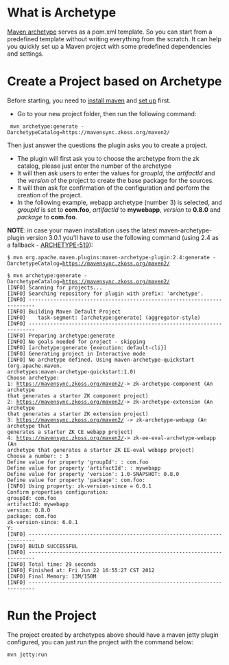 

# What is Archetype

[Maven archetype](https://maven.apache.org/guides/introduction/introduction-to-archetypes.html)
serves as a pom.xml template. So you can start from a predefined
template without writing everything from the scratch. It can help you
quickly set up a Maven project with some predefined dependencies and
settings.

# Create a Project based on Archetype

Before starting, you need to [install maven](https://maven.apache.org/download.cgi) and [set up](https://maven.apache.org/guides/getting-started/maven-in-five-minutes.html)
first.

- Go to your new project folder, then run the following command:

```text
 mvn archetype:generate -DarchetypeCatalog=https://mavensync.zkoss.org/maven2/
```

Then just answer the questions the plugin asks you to create a project.

- The plugin will first ask you to choose the archetype from the zk
  catalog, please just enter the number of the archetype
- It will then ask users to enter the values for *groupId*, the
  *artifactId* and the *version* of the project to create the base
  package for the sources.
- It will then ask for confirmation of the configuration and perform the
  creation of the project.
- In the following example, webapp archetype (number 3) is selected, and
  *groupId* is set to **com.foo**, *artifactId* to **mywebapp**,
  *version* to **0.8.0** and *package* to **com.foo**.

**NOTE**: in case your maven installation uses the latest
maven-archetype-plugin version 3.0.1 you'll have to use the following
command (using 2.4 as a fallback -
[ARCHETYPE-519](https://issues.apache.org/jira/browse/ARCHETYPE-519)):

`$ mvn org.apache.maven.plugins:maven-archetype-plugin:2.4:generate -DarchetypeCatalog=`[`https://mavensync.zkoss.org/maven2/`](https://mavensync.zkoss.org/maven2/)

`$ mvn archetype:generate -DarchetypeCatalog=`[`https://mavensync.zkoss.org/maven2/`](https://mavensync.zkoss.org/maven2/)  
`[INFO] Scanning for projects...`  
`[INFO] Searching repository for plugin with prefix: 'archetype'.`  
`[INFO] ------------------------------------------------------------------------`  
`[INFO] Building Maven Default Project`  
`[INFO]    task-segment: [archetype:generate] (aggregator-style)`  
`[INFO] ------------------------------------------------------------------------`  
`[INFO] Preparing archetype:generate`  
`[INFO] No goals needed for project - skipping`  
`[INFO] [archetype:generate {execution: default-cli}]`  
`[INFO] Generating project in Interactive mode`  
`[INFO] No archetype defined. Using maven-archetype-quickstart (org.apache.maven.`  
`archetypes:maven-archetype-quickstart:1.0)`  
`Choose archetype:`  
`1: `[`https://mavensync.zkoss.org/maven2/`](https://mavensync.zkoss.org/maven2/)` -> zk-archetype-component (An archetype `  
`that generates a starter ZK component project)`  
`2: `[`https://mavensync.zkoss.org/maven2/`](https://mavensync.zkoss.org/maven2/)` -> zk-archetype-extension (An archetype `  
`that generates a starter ZK extension project)`  
`3: `[`https://mavensync.zkoss.org/maven2/`](https://mavensync.zkoss.org/maven2/)` -> zk-archetype-webapp (An archetype that`  
`generates a starter ZK CE webapp project)`  
`4: `[`https://mavensync.zkoss.org/maven2/`](https://mavensync.zkoss.org/maven2/)` -> zk-ee-eval-archetype-webapp (An `  
`archetype that generates a starter ZK EE-eval webapp project)`  
`Choose a number: : 3`  
`Define value for property 'groupId': : com.foo`  
`Define value for property 'artifactId': : mywebapp`  
`Define value for property 'version': 1.0-SNAPSHOT: 0.8.0`  
`Define value for property 'package': com.foo:`  
`[INFO] Using property: zk-version-since = 6.0.1`  
`Confirm properties configuration:`  
`groupId: com.foo`  
`artifactId: mywebapp`  
`version: 0.8.0`  
`package: com.foo`  
`zk-version-since: 6.0.1`  
`Y:`  
`[INFO] ------------------------------------------------------------------------`  
`[INFO] BUILD SUCCESSFUL`  
`[INFO] ------------------------------------------------------------------------`  
`[INFO] Total time: 29 seconds`  
`[INFO] Finished at: Fri Jun 22 16:55:27 CST 2012`  
`[INFO] Final Memory: 13M/150M`  
`[INFO] ------------------------------------------------------------------------`

# Run the Project

The project created by archetypes above should have a maven jetty plugin
configured, you can just run the project with the command below:

`mvn jetty:run`
